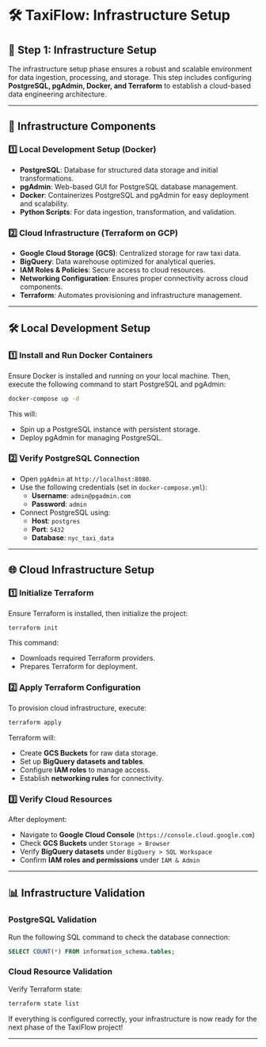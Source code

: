 # 🛠️ TaxiFlow: Infrastructure Setup

## 📅 Step 1: Infrastructure Setup

The infrastructure setup phase ensures a robust and scalable environment for data ingestion, processing, and storage. This step includes configuring **PostgreSQL, pgAdmin, Docker, and Terraform** to establish a cloud-based data engineering architecture.

---

## 🔧 Infrastructure Components

### 1️⃣ **Local Development Setup (Docker)**
- **PostgreSQL**: Database for structured data storage and initial transformations.
- **pgAdmin**: Web-based GUI for PostgreSQL database management.
- **Docker**: Containerizes PostgreSQL and pgAdmin for easy deployment and scalability.
- **Python Scripts**: For data ingestion, transformation, and validation.

### 2️⃣ **Cloud Infrastructure (Terraform on GCP)**
- **Google Cloud Storage (GCS)**: Centralized storage for raw taxi data.
- **BigQuery**: Data warehouse optimized for analytical queries.
- **IAM Roles & Policies**: Secure access to cloud resources.
- **Networking Configuration**: Ensures proper connectivity across cloud components.
- **Terraform**: Automates provisioning and infrastructure management.

---

## 🛠️ Local Development Setup

### **1️⃣ Install and Run Docker Containers**

Ensure Docker is installed and running on your local machine. Then, execute the following command to start PostgreSQL and pgAdmin:

```bash
docker-compose up -d
```

This will:
- Spin up a PostgreSQL instance with persistent storage.
- Deploy pgAdmin for managing PostgreSQL.

### **2️⃣ Verify PostgreSQL Connection**
- Open `pgAdmin` at `http://localhost:8080`.
- Use the following credentials (set in `docker-compose.yml`):
  - **Username**: `admin@pgadmin.com`
  - **Password**: `admin`
- Connect PostgreSQL using:
  - **Host**: `postgres`
  - **Port**: `5432`
  - **Database**: `nyc_taxi_data`

---

## 🌐 Cloud Infrastructure Setup

### **1️⃣ Initialize Terraform**
Ensure Terraform is installed, then initialize the project:

```bash
terraform init
```

This command:
- Downloads required Terraform providers.
- Prepares Terraform for deployment.

### **2️⃣ Apply Terraform Configuration**
To provision cloud infrastructure, execute:

```bash
terraform apply
```

Terraform will:
- Create **GCS Buckets** for raw data storage.
- Set up **BigQuery datasets and tables**.
- Configure **IAM roles** to manage access.
- Establish **networking rules** for connectivity.

### **3️⃣ Verify Cloud Resources**
After deployment:
- Navigate to **Google Cloud Console** (`https://console.cloud.google.com`)
- Check **GCS Buckets** under `Storage > Browser`
- Verify **BigQuery datasets** under `BigQuery > SQL Workspace`
- Confirm **IAM roles and permissions** under `IAM & Admin`

---

## 📊 Infrastructure Validation

### **PostgreSQL Validation**
Run the following SQL command to check the database connection:

```sql
SELECT COUNT(*) FROM information_schema.tables;
```

### **Cloud Resource Validation**
Verify Terraform state:

```bash
terraform state list
```

If everything is configured correctly, your infrastructure is now ready for the next phase of the TaxiFlow project!

---

